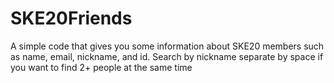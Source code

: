 # SKE20Friends
A simple code that gives you some information about SKE20 members such as name, email, nickname, and id. Search by nickname separate by space if you want to find 2+ people at the same time
